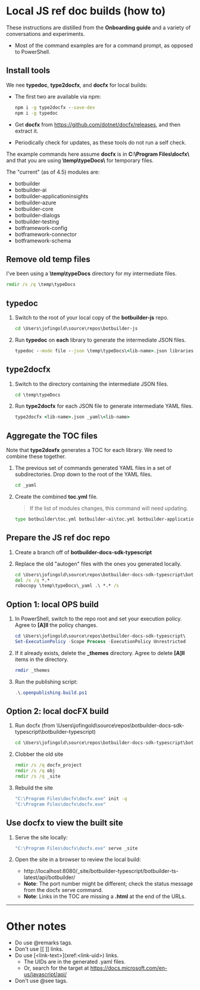 # Local JS ref doc builds (how to)

These instructions are distilled from the **Onboarding guide** and a variety of conversations and experiments.

- Most of the command examples are for a command prompt, as opposed to PowerShell.

## Install tools

We nee **typedoc**, **type2docfx**, and **docfx** for local builds:

- The first two are available via npm:

    ```cmd
    npm i -g type2docfx --save-dev
    npm i -g typedoc
    ```

- Get **docfx** from https://github.com/dotnet/docfx/releases, and then extract it.
- Periodically check for updates, as these tools do not run a self check.

The example commands here assume **docfx** is in **C:\\Program Files\\docfx\\** and that you are using **\\temp\\typeDocs\\** for temporary files.

The "current" (as of 4.5) modules are:

- botbuilder
- botbuilder-ai
- botbuilder-applicationinsights
- botbuilder-azure
- botbuilder-core
- botbuilder-dialogs
- botbuilder-testing
- botframework-config
- botframework-connector
- botframework-schema

## Remove old temp files

I've been using a **\\temp\\typeDocs** directory for my intermediate files.

```cmd
rmdir /s /q \temp\typeDocs
```

## typedoc

1. Switch to the root of your local copy of the **botbuilder-js** repo.

    ```cmd
    cd \Users\jofingold\source\repos\botbuilder-js
    ```

1. Run **typedoc** on **each** library to generate the intermediate JSON files.

    ```cmd
    typedoc --mode file --json \temp\typeDocs\<lib-name>.json libraries\<lib-name>\src --ignoreCompilerErrors --includeDeclarations --excludeExternals --excludeNotExported --excludePrivate
    ```

## type2docfx

1. Switch to the directory containing the intermediate JSON files.

    ```cmd
    cd \temp\typeDocs
    ```

1. Run **type2docfx** for each JSON file to generate intermediate YAML files.

    ```cmd
    type2docfx <lib-name>.json _yaml\<lib-name>
    ```

## Aggregate the TOC files

Note that **type2doxfx** generates a TOC for each library. We need to combine these together.

1. The previous set of commands generated YAML files in a set of subdirectories. Drop down to the root of the YAML files.

    ```cmd
    cd _yaml
    ```

1. Create the combined **toc.yml** file.

    > If the list of modules changes, this command will need updating.

    ```cmd
    type botbuilder\toc.yml botbuilder-ai\toc.yml botbuilder-applicationinsights\toc.yml botbuilder-azure\toc.yml botbuilder-core\toc.yml botbuilder-dialogs\toc.yml botbuilder-testing\toc.yml botframework-config\toc.yml botframework-connector\toc.yml botframework-schema\toc.yml > toc.yml
    ```

## Prepare the JS ref doc repo

1. Create a branch off of **botbuilder-docs-sdk-typescript**
1. Replace the old "autogen" files with the ones you generated locally.

    ```cmd
    cd \Users\jofingold\source\repos\botbuilder-docs-sdk-typescript\botbuilder-typescript\docs-ref-autogen\
    del /s /q *.*
    robocopy \temp\typeDocs\_yaml .\ *.* /s
    ```

## Option 1: local OPS build

1. In PowerShell, switch to the repo root and set your execution policy. Agree to **[A]ll** the policy changes.

    ```powershell
    cd \Users\jofingold\source\repos\botbuilder-docs-sdk-typescript\
    Set-ExecutionPolicy -Scope Process -ExecutionPolicy Unrestricted
    ```

1. If it already exists, delete the **_themes** directory. Agree to delete **[A]ll** items in the directory.

    ```powershell
    rmdir _themes
    ```

1. Run the publishing script:

    ```powershell
    .\.openpublishing.build.ps1
    ```

## Option 2: local docFX build

1. Run docfx (from \Users\jofingold\source\repos\botbuilder-docs-sdk-typescript\botbuilder-typescript)

    ```cmd
    cd \Users\jofingold\source\repos\botbuilder-docs-sdk-typescript\botbuilder-typescript
    ```

1. Clobber the old site

    ```cmd
    rmdir /s /q docfx_project
    rmdir /s /q obj
    rmdir /s /q _site
    ```

1. Rebuild the site

    ```cmd
    "C:\Program Files\docfx\docfx.exe" init -q
    "C:\Program Files\docfx\docfx.exe"
    ```

## Use docfx to view the built site

1. Serve the site locally:

    ```cmd
    "C:\Program Files\docfx\docfx.exe" serve _site
    ```

1. Open the site in a browser to review the local build:
   - http://localhost:8080/_site/botbuilder-typescript/botbuilder-ts-latest/api/botbuilder/
   - **Note**: The port number might be different; check the status message from the docfx serve command.
   - **Note**: Links in the TOC are missing a **.html** at the end of the URLs.


---

# Other notes

- Do use @remarks tags.
- Don't use [[ ]] links.
- Do use \[\<link-text>](xref:\<link-uid>) links.
  - The UIDs are in the generated .yaml files.
  - Or, search for the target at https://docs.microsoft.com/en-us/javascript/api/
- Don't use @see tags.
